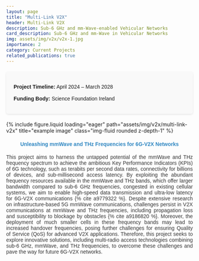 ```yaml
---
layout: page
title: "Multi-Link V2X"
header: Multi-Link V2X
description: Sub-6 GHz and mm-Wave-enabled Vehicular Networks
card_description: Sub-6 GHz and mm-Wave in Vehicular Networks
img: assets/img/v2x/v2x-1.jpg
importance: 2
category: Current Projects
related_publications: true
---
```





<div style="font-family: Arial, sans-serif; line-height: 1.6; max-width: 800px; margin: 20px auto; padding: 20px; background-color: #f9f9f9; border-radius: 5px; box-shadow: 0 2px 5px rgba(0,0,0,0.1);">
  <div style="margin: 10px 0;">
    <strong>Project Timeline:</strong> April 2024 – March 2028
  </div>
  <div style="margin: 10px 0;">
    <strong>Funding Body:</strong> Science Foundation Ireland 
  </div>
</div>



<div class="row">
    <div class="col-sm mt-3 mt-md-0">
        {% include figure.liquid loading="eager" path="assets/img/v2x/multi-link-v2x" title="example image" class="img-fluid rounded z-depth-1" %}
    </div>
</div>
<div class="caption">
</div>


<div style="text-align: justify; font-family: Arial, sans-serif; color: #333;">
    <h4 style="color: #2E86C1; text-align: center;">Unleashing mmWave and THz Frequencies for 6G-V2X Networks</h4>
    <p>This project aims to harness the untapped potential of the mmWave and THz frequency spectrum to achieve the ambitious Key Performance Indicators (KPIs) of 6G technology, such as terabits per second data rates, connectivity for billions of devices, and sub-millisecond access latency. By exploiting the abundant frequency resources available in the mmWave and THz bands, which offer larger bandwidth compared to sub-6 GHz frequencies, congested in existing cellular systems, we aim to enable high-speed data transmission and ultra-low latency for 6G-V2X communications {% cite a9779322 %}. Despite extensive research on infrastructure-based 5G mmWave communications, challenges persist in V2X communications at mmWave and THz frequencies, including propagation loss and susceptibility to blockage by obstacles {% cite a9186820 %}. Moreover, the deployment of much smaller cells in these frequency bands may lead to increased handover frequencies, posing further challenges for ensuring Quality of Service (QoS) for advanced V2X applications. Therefore, this project seeks to explore innovative solutions, including multi-radio access technologies combining sub-6 GHz, mmWave, and THz frequencies, to overcome these challenges and pave the way for future 6G-V2X networks. </p>
    
</div>

